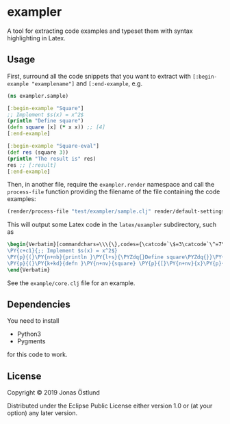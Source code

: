 # exampler

A tool for extracting code examples and typeset them with syntax highlighting in Latex.

## Usage

First, surround all the code snippets that you want to extract with ```[:begin-example "examplename"]``` and ```[:end-example```, e.g.
```clj
(ns exampler.sample)

[:begin-example "Square"]
;; Implement $s(x) = x^2$
(println "Define square")
(defn square [x] (* x x)) ;; [4]
[:end-example]

[:begin-example "Square-eval"]
(def res (square 3))
(println "The result is" res)
res ;; [:result]
[:end-example]
```
Then, in another file, require the ```exampler.render``` namespace and call the ```process-file``` function providing the filename of the file containing the code examples:
```clj
(render/process-file "test/exampler/sample.clj" render/default-settings)
```

This will output some Latex code in the ```latex/exampler``` subdirectory, such as
```latex
\begin{Verbatim}[commandchars=\\\{\},codes={\catcode`\$=3\catcode`\^=7\catcode`\_=8}]
\PY{c+c1}{;; Implement $s(x) = x^2$}
\PY{p}{(}\PY{n+nb}{println }\PY{l+s}{\PYZdq{}Define square\PYZdq{}}\PY{p}{)}
\PY{p}{(}\PY{k+kd}{defn }\PY{n+nv}{square} \PY{p}{[}\PY{n+nv}{x}\PY{p}{]} \PY{p}{(}\PY{n+nb}{* }\PY{n+nv}{x} \PY{n+nv}{x}\PY{p}{)}\PY{p}{)} 
\end{Verbatim}
```

See the ```example/core.clj``` file for an example.

## Dependencies

You need to install

  * Python3
  * Pygments

for this code to work.

## License

Copyright © 2019 Jonas Östlund

Distributed under the Eclipse Public License either version 1.0 or (at
your option) any later version.
